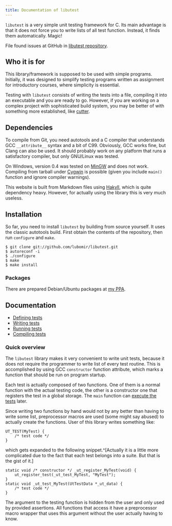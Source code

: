 ```yaml
---
title: Documentation of libutest
---
```


`libutest` is a very simple unit testing framework for C. Its main advantage is
that it does not force you to write lists of all test function. Instead, it
finds them automatically. Magic!

File found issues at GitHub in [libutest repository].

## Who it is for

This library/framework is supposed to be used with simple programs. Initially,
it was designed to simplify testing programs written as assignment for
introductory courses, where simplicity is essential.

Testing with `libutest` consists of writing the tests into a file, compiling it
into an executable and you are ready to go. However, if you are working on a
complex project with sophisticated build system, you may be better of with
something more established, like [cutter].

## Dependencies

To compile from Git, you need autotools and a C compiler that understands GCC
`__attribute__` syntax and a bit of C99. Obviously, GCC works fine, but Clang
can also be used. It should probably work on any platform that runs a
satisfactory compiler, but only GNU/Linux was tested.

On Windows, version 0.4 was tested on [MinGW] and does not work. Compiling from
tarball under [Cygwin] is possible (given you include `main()` function and
ignore compiler warnings).

This website is built from Markdown files using [Hakyll], which is quite
dependency heavy. However, for actually using the library this is very much
useless.

## Installation

So far, you need to install `libutest` by building from source yourself.
It uses the classic autotools build. First obtain the contents of the
repository, then run `configure` and `make`.

~~~~~~~~~~~~~~~~~~~~~~~~~~~~~~~~~~~~~~~~~~~~~~~~~~~~~~~~~~ {.bash}
$ git clone git://github.com/lubomir/libutest.git
$ autoreconf -i
$ ./configure
$ make
$ make install
~~~~~~~~~~~~~~~~~~~~~~~~~~~~~~~~~~~~~~~~~~~~~~~~~~~~~~~~~~~~~~~

### Packages

There are prepared Debian/Ubuntu packages at [my PPA].

## Documentation

 * [Defining tests](pages/defining-tests.html)
 * [Writing tests](pages/writing-tests.html)
 * [Running tests](pages/running-tests.html)
 * [Compiling tests](pages/compiling-tests.html)

### Quick overview

The `libutest` library makes it very convenient to write unit tests, because it
does not require the programmer to write list of every test routine. This is
accomplished by using GCC `constructor` function attribute, which marks a
function that should be run on program startup.

Each test is actually composed of two functions. One of them is a normal
function with the actual testing code, the other is a constructor one that
registers the test in a global storage. The `main` function can [execute the
tests](pages/running-tests.html) later.

Since writing two functions by hand would not by any better than having to
write some list, preprocessor macros are used (some might say abused) to
actually create the functions. User of this library writes something like:

~~~~~~~~~~~~~~~~~~~~~~~~~~~~~~~~~~~~~~~~~~~~~~~~~~~~~~~~~~ {.c}
UT_TEST(MyTest) {
    /* test code */
}
~~~~~~~~~~~~~~~~~~~~~~~~~~~~~~~~~~~~~~~~~~~~~~~~~~~~~~~~~~~~~~~

which gets expanded to the following snippet.^[Actually it is a little more
complicated due to the fact that each test belongs into a suite. But that is
the gist of it.]

~~~~~~~~~~~~~~~~~~~~~~~~~~~~~~~~~~~~~~~~~~~~~~~~~~~~~~~~~~ {.c}
static void /* constructor */ _ut_register_MyTest(void) {
    ut_register_test(_ut_test_MyTest, "MyTest");
}
static void _ut_test_MyTest(UtTestData *_ut_data) {
    /* test code */
}
~~~~~~~~~~~~~~~~~~~~~~~~~~~~~~~~~~~~~~~~~~~~~~~~~~~~~~~~~~~~~~~

The argument to the testing function is hidden from the user and only used by
provided assertions. All functions that access it have a preprocessor macro
wrapper that uses this argument without the user actually having to know.


[libutest repository]: https://github.com/lubomir/libutest/issues
[cutter]: http://cutter.sourceforge.net/
[hakyll]: http://jaspervdj.be/hakyll/
[my PPA]: https://launchpad.net/~lubomir-sedlar/+archive/ppa
[MinGW]: http://mingw.org/
[Cygwin]: http://cygwin.com/
